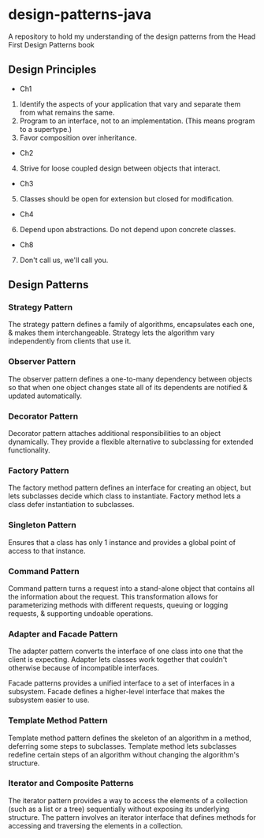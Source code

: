 # design-patterns-java

A repository to hold my understanding of the design patterns from the Head First Design Patterns book

## Design Principles

+ Ch1

1. Identify the aspects of your application that vary and separate them from what remains the same.
2. Program to an interface, not to an implementation. (This means program to a supertype.)
3. Favor composition over inheritance.

+ Ch2

4. Strive for loose coupled design between objects that interact.

+ Ch3

5. Classes should be open for extension but closed for modification.

+ Ch4

6. Depend upon abstractions. Do not depend upon concrete classes.

+ Ch8

7. Don't call us, we'll call you.


## Design Patterns

### Strategy Pattern

The strategy pattern defines a family of algorithms, encapsulates each one, & makes them interchangeable.
Strategy lets the algorithm vary independently from clients that use it.

### Observer Pattern

The observer pattern defines a one-to-many dependency between objects so that when one object changes state
all of its dependents are notified & updated automatically.

### Decorator Pattern

Decorator pattern attaches additional responsibilities to an object dynamically.
They provide a flexible alternative to subclassing for extended functionality.

### Factory Pattern

The factory method pattern defines an interface for creating an object, but lets subclasses decide which class to instantiate.
Factory method lets a class defer instantiation to subclasses.

### Singleton Pattern

Ensures that a class has only 1 instance and provides a global point of access to that instance.

### Command Pattern

Command pattern turns a request into a stand-alone object that contains all the information about the request.
This transformation allows for parameterizing methods with different requests, queuing or logging requests, & supporting undoable operations.

### Adapter and Facade Pattern

The adapter pattern converts the interface of one class into one that the client is expecting.
Adapter lets classes work together that couldn't otherwise because of incompatible interfaces.

Facade patterns provides a unified interface to a set of interfaces in a subsystem.
Facade defines a higher-level interface that makes the subsystem easier to use.

### Template Method Pattern

Template method pattern defines the skeleton of an algorithm in a method, deferring some steps to subclasses.
Template method lets subclasses redefine certain steps of an algorithm without changing the algorithm's structure.

### Iterator and Composite Patterns

The iterator pattern provides a way to access the elements of a collection (such as a list or a tree) sequentially without exposing its underlying structure.
The pattern involves an iterator interface that defines methods for accessing and traversing the elements in a collection.
